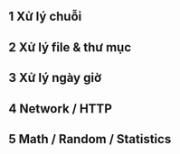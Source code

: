 ## 1 Xử lý chuỗi
## 2 Xử lý file & thư mục
## 3 Xử lý ngày giờ
## 4 Network / HTTP
## 5 Math / Random / Statistics